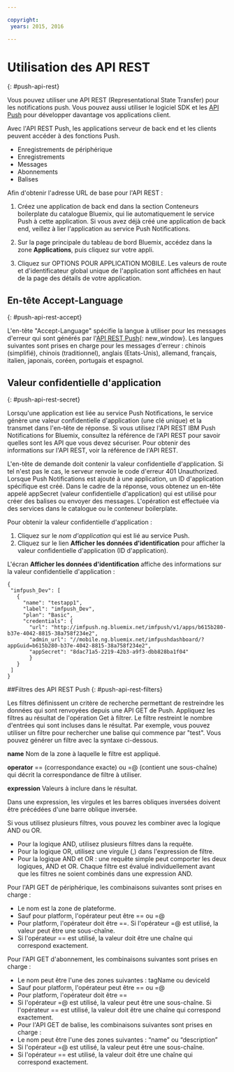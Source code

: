 ```yaml
---

copyright:
 years: 2015, 2016

---
```


# Utilisation des API REST
{: #push-api-rest}

Vous pouvez utiliser une API REST (Representational State Transfer) pour les notifications push. Vous pouvez aussi utiliser le logiciel SDK et les [API Push](https://mobile.{DomainName}/imfpushrestapidocs/) pour développer davantage vos applications client.

Avec l'API REST Push, les applications serveur de back end et les clients peuvent accéder à des fonctions Push.

- Enregistrements de périphérique
- Enregistrements
- Messages
- Abonnements
- Balises

Afin d'obtenir l'adresse URL de base pour l'API REST :

1. Créez une application de back end dans la section Conteneurs boilerplate du catalogue Bluemix, qui lie automatiquement le service Push à cette application. Si vous avez déjà créé une application de back end, veillez à lier l'application au service Push Notifications. 

1. Sur la page principale du tableau de bord Bluemix, accédez dans la zone **Applications**, puis cliquez sur votre appli.

3. Cliquez sur OPTIONS POUR APPLICATION MOBILE. Les valeurs de route et d'identificateur global unique de l'application sont affichées en haut de la page des détails de votre application.



## En-tête Accept-Language
{: #push-api-rest-accept}

L'en-tête "Accept-Language" spécifie la langue à utiliser pour les messages d'erreur qui sont générés par l'[API REST Push](https://mobile.{DomainName}/imfpushrestapidocs/){: new_window}. Les langues suivantes sont prises en charge pour les messages d'erreur : chinois (simplifié), chinois (traditionnel), anglais (Etats-Unis), allemand, français, italien, japonais, coréen, portugais et espagnol.

## Valeur confidentielle d'application
{: #push-api-rest-secret}

Lorsqu'une application est liée au service Push Notifications, le service génère une valeur confidentielle d'application (une clé unique) et la transmet dans l'en-tête de réponse. Si vous utilisez l'API REST IBM Push Notifications for Bluemix, consultez la référence de l'API REST pour savoir quelles sont les API que vous devez sécuriser. Pour obtenir des informations sur l'API REST, voir la référence de l'API REST.

L'en-tête de demande doit contenir la valeur confidentielle d'application. Si tel n'est pas le cas, le serveur renvoie le code d'erreur 401 Unauthorized. Lorsque Push Notifications est ajouté à une application, un ID d'application spécifique est créé. Dans le cadre de la réponse, vous obtenez un en-tête appelé appSecret (valeur confidentielle d'application) qui est utilisé pour créer des balises ou envoyer des messages. L'opération est effectuée via des services dans le catalogue ou le conteneur boilerplate.

Pour obtenir la valeur confidentielle d'application :

1. Cliquez sur le *nom d'application* qui est lié au service Push.
2. Cliquez sur le lien **Afficher les données d'identification** pour afficher la valeur confidentielle d'application (ID d'application).

L'écran **Afficher les données d'identification** affiche des informations sur la valeur confidentielle d'application :

```
{
 "imfpush_Dev": [
   {
     "name": "testapp1",
     "label": "imfpush_Dev",
     "plan": "Basic",
     "credentials": {
       "url": "http://imfpush.ng.bluemix.net/imfpush/v1/apps/b615b280-b37e-4042-8815-38a758f234e2",
       "admin_url": "//mobile.ng.bluemix.net/imfpushdashboard/?appGuid=b615b280-b37e-4042-8815-38a758f234e2",
       "appSecret": "8dac71a5-2219-42b3-a9f3-dbb828ba1f04"  
       }
   }
 ]
}
``` 

##Filtres des API REST Push
{: #push-api-rest-filters}

Les filtres définissent un critère de recherche permettant de restreindre les données qui sont renvoyées depuis une API GET de Push. Appliquez les filtres au résultat de l'opération Get à filtrer. Le filtre restreint le nombre d'entrées qui sont incluses dans le résultat. Par exemple, vous pouvez utiliser un filtre pour rechercher une balise qui commence par "test". Vous pouvez générer un filtre avec la syntaxe ci-dessous.

**name**
Nom de la zone à laquelle le filtre est appliqué.

**operator**
== (correspondance exacte) ou =@ (contient une sous-chaîne) qui décrit la correspondance de filtre à utiliser.

**expression**
Valeurs à inclure dans le résultat.

Dans une expression, les virgules et les barres obliques inversées doivent être précédées d'une barre oblique inversée.

Si vous utilisez plusieurs filtres, vous pouvez les combiner avec la logique AND ou OR.

- Pour la logique AND, utilisez plusieurs filtres dans la requête.
- Pour la logique OR, utilisez une virgule (,) dans l'expression de filtre.
- Pour la logique AND et OR : une requête simple peut comporter les deux logiques, AND et OR. Chaque filtre est évalué individuellement avant que les filtres ne soient combinés dans une expression AND.

Pour l'API GET de périphérique, les combinaisons suivantes sont prises en charge :
- Le nom est la zone de plateforme.
- Sauf pour platform, l'opérateur peut être == ou =@
- Pour platform, l'opérateur doit être ==. Si l'opérateur =@ est utilisé, la valeur peut être une sous-chaîne.
- Si l'opérateur == est utilisé, la valeur doit être une chaîne qui correspond exactement.

Pour l'API GET d'abonnement, les combinaisons suivantes sont prises en charge :

- Le nom peut être l'une des zones suivantes : tagName ou deviceId
- Sauf pour platform, l'opérateur peut être == ou =@
- Pour platform, l'opérateur doit être ==
- Si l'opérateur =@ est utilisé, la valeur peut être une sous-chaîne. Si l'opérateur == est utilisé, la valeur doit être une chaîne qui correspond exactement.
- Pour l'API GET de balise, les combinaisons suivantes sont prises en charge :
- Le nom peut être l'une des zones suivantes : “name” ou “description”
- Si l'opérateur =@ est utilisé, la valeur peut être une sous-chaîne.
- Si l'opérateur == est utilisé, la valeur doit être une chaîne qui correspond exactement.

